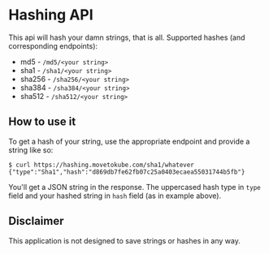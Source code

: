 # Hashing API
This api will hash your damn strings, that is all.
Supported hashes (and corresponding endpoints):
* md5 - `/md5/<your string>`
* sha1 - `/sha1/<your string>`
* sha256 - `/sha256/<your string>`
* sha384 - `/sha384/<your string>`
* sha512 - `/sha512/<your string>`

## How to use it

To get a hash of your string, use the appropriate endpoint and provide a string like so:
```shell script
$ curl https://hashing.movetokube.com/sha1/whatever
{"type":"Sha1","hash":"d869db7fe62fb07c25a0403ecaea55031744b5fb"}
```

You'll get a JSON string in the response. The uppercased hash type in `type` field
and your hashed string in `hash` field (as in example above).

## Disclaimer
This application is not designed to save strings or hashes in any way. 
